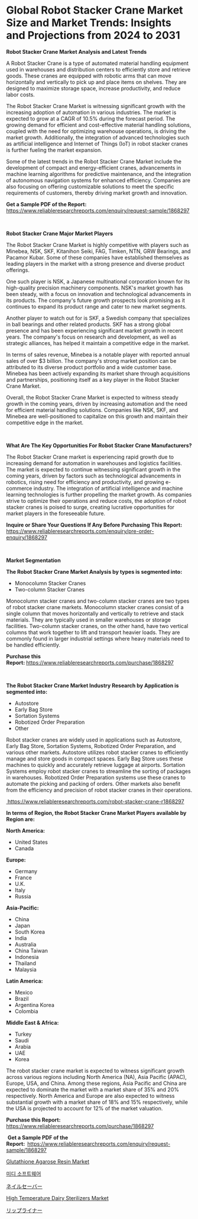 <p><h1>Global Robot Stacker Crane Market Size and Market Trends: Insights and Projections from 2024 to 2031</h1></p><p><strong>Robot Stacker Crane Market Analysis and Latest Trends</strong></p>
<p><p>A Robot Stacker Crane is a type of automated material handling equipment used in warehouses and distribution centers to efficiently store and retrieve goods. These cranes are equipped with robotic arms that can move horizontally and vertically to pick up and place items on shelves. They are designed to maximize storage space, increase productivity, and reduce labor costs.</p><p>The Robot Stacker Crane Market is witnessing significant growth with the increasing adoption of automation in various industries. The market is expected to grow at a CAGR of 10.5% during the forecast period. The growing demand for efficient and cost-effective material handling solutions, coupled with the need for optimizing warehouse operations, is driving the market growth. Additionally, the integration of advanced technologies such as artificial intelligence and Internet of Things (IoT) in robot stacker cranes is further fueling the market expansion.</p><p>Some of the latest trends in the Robot Stacker Crane Market include the development of compact and energy-efficient cranes, advancements in machine learning algorithms for predictive maintenance, and the integration of autonomous navigation systems for enhanced efficiency. Companies are also focusing on offering customizable solutions to meet the specific requirements of customers, thereby driving market growth and innovation.</p></p>
<p><strong>Get a Sample PDF of the Report:&nbsp;</strong> <a href="https://www.reliableresearchreports.com/enquiry/request-sample/1868297">https://www.reliableresearchreports.com/enquiry/request-sample/1868297</a></p>
<p>&nbsp;</p>
<p><strong>Robot Stacker Crane Major Market Players</strong></p>
<p><p>The Robot Stacker Crane Market is highly competitive with players such as Minebea, NSK, SKF, Kitanihon Seiki, FAG, Timken, NTN, GRW Bearings, and Pacamor Kubar. Some of these companies have established themselves as leading players in the market with a strong presence and diverse product offerings.</p><p>One such player is NSK, a Japanese multinational corporation known for its high-quality precision machinery components. NSK's market growth has been steady, with a focus on innovation and technological advancements in its products. The company's future growth prospects look promising as it continues to expand its product range and cater to new market segments.</p><p>Another player to watch out for is SKF, a Swedish company that specializes in ball bearings and other related products. SKF has a strong global presence and has been experiencing significant market growth in recent years. The company's focus on research and development, as well as strategic alliances, has helped it maintain a competitive edge in the market.</p><p>In terms of sales revenue, Minebea is a notable player with reported annual sales of over $3 billion. The company's strong market position can be attributed to its diverse product portfolio and a wide customer base. Minebea has been actively expanding its market share through acquisitions and partnerships, positioning itself as a key player in the Robot Stacker Crane Market.</p><p>Overall, the Robot Stacker Crane Market is expected to witness steady growth in the coming years, driven by increasing automation and the need for efficient material handling solutions. Companies like NSK, SKF, and Minebea are well-positioned to capitalize on this growth and maintain their competitive edge in the market.</p></p>
<p>&nbsp;</p>
<p><strong>What Are The Key Opportunities For Robot Stacker Crane Manufacturers?</strong></p>
<p><p>The Robot Stacker Crane market is experiencing rapid growth due to increasing demand for automation in warehouses and logistics facilities. The market is expected to continue witnessing significant growth in the coming years, driven by factors such as technological advancements in robotics, rising need for efficiency and productivity, and growing e-commerce industry. The integration of artificial intelligence and machine learning technologies is further propelling the market growth. As companies strive to optimize their operations and reduce costs, the adoption of robot stacker cranes is poised to surge, creating lucrative opportunities for market players in the foreseeable future.</p></p>
<p><strong>Inquire or Share Your Questions If Any Before Purchasing This Report:</strong> <a href="https://www.reliableresearchreports.com/enquiry/pre-order-enquiry/1868297">https://www.reliableresearchreports.com/enquiry/pre-order-enquiry/1868297</a></p>
<p>&nbsp;</p>
<p><strong>Market Segmentation</strong></p>
<p><strong>The Robot Stacker Crane Market Analysis by types is segmented into:</strong></p>
<p><ul><li>Monocolumn Stacker Cranes</li><li>Two-column Stacker Cranes</li></ul></p>
<p><p>Monocolumn stacker cranes and two-column stacker cranes are two types of robot stacker crane markets. Monocolumn stacker cranes consist of a single column that moves horizontally and vertically to retrieve and stack materials. They are typically used in smaller warehouses or storage facilities. Two-column stacker cranes, on the other hand, have two vertical columns that work together to lift and transport heavier loads. They are commonly found in larger industrial settings where heavy materials need to be handled efficiently.</p></p>
<p><strong>Purchase this Report:&nbsp;</strong><a href="https://www.reliableresearchreports.com/purchase/1868297">https://www.reliableresearchreports.com/purchase/1868297</a></p>
<p>&nbsp;</p>
<p><strong>The Robot Stacker Crane Market Industry Research by Application is segmented into:</strong></p>
<p><ul><li>Autostore</li><li>Early Bag Store</li><li>Sortation Systems</li><li>Robotized Order Preparation</li><li>Other</li></ul></p>
<p><p>Robot stacker cranes are widely used in applications such as Autostore, Early Bag Store, Sortation Systems, Robotized Order Preparation, and various other markets. Autostore utilizes robot stacker cranes to efficiently manage and store goods in compact spaces. Early Bag Store uses these machines to quickly and accurately retrieve luggage at airports. Sortation Systems employ robot stacker cranes to streamline the sorting of packages in warehouses. Robotized Order Preparation systems use these cranes to automate the picking and packing of orders. Other markets also benefit from the efficiency and precision of robot stacker cranes in their operations.</p></p>
<p><a href="https://www.reliableresearchreports.com/robot-stacker-crane-r1868297">&nbsp;https://www.reliableresearchreports.com/robot-stacker-crane-r1868297</a></p>
<p><strong>In terms of Region, the Robot Stacker Crane Market Players available by Region are:</strong></p>
<p>
    <p> <strong> North America: </strong>
        <ul>
            <li>United States</li>
            <li>Canada</li>
        </ul>
        </p> 
    <p> <strong> Europe: </strong>
        <ul>
            <li>Germany</li>
            <li>France</li>
            <li>U.K.</li>
            <li>Italy</li>
            <li>Russia</li>
        </ul>
        </p> 
    <p> <strong> Asia-Pacific: </strong>
        <ul>
            <li>China</li>
            <li>Japan</li>
            <li>South Korea</li>
            <li>India</li>
            <li>Australia</li>
            <li>China Taiwan</li>
            <li>Indonesia</li>
            <li>Thailand</li>
            <li>Malaysia</li>
        </ul>
        </p> 
    <p> <strong> Latin America: </strong>
        <ul>
            <li>Mexico</li>
            <li>Brazil</li>
            <li>Argentina Korea</li>
            <li>Colombia</li>
        </ul>
        </p> 
    <p> <strong> Middle East & Africa: </strong>
        <ul>
            <li>Turkey</li>
            <li>Saudi</li>
            <li>Arabia</li>
            <li>UAE</li>
            <li>Korea</li>
        </ul>
    </p>
    </p>
<p><p>The robot stacker crane market is expected to witness significant growth across various regions including North America (NA), Asia Pacific (APAC), Europe, USA, and China. Among these regions, Asia Pacific and China are expected to dominate the market with a market share of 35% and 20% respectively. North America and Europe are also expected to witness substantial growth with a market share of 18% and 15% respectively, while the USA is projected to account for 12% of the market valuation.</p></p>
<p><strong>Purchase this Report: </strong><a href="https://www.reliableresearchreports.com/purchase/1868297">https://www.reliableresearchreports.com/purchase/1868297</a></p>
<p>&nbsp;<strong>Get a Sample PDF of the Report:&nbsp;&nbsp;</strong><a href="https://www.reliableresearchreports.com/enquiry/request-sample/1868297">https://www.reliableresearchreports.com/enquiry/request-sample/1868297</a></p>
<p><strong></strong></p>
<p><p><a href="https://issuu.com/reportprime-2/docs/glutathione-agarose-resin-market-size-2030.pptx">Glutathione Agarose Resin Market</a></p><p><a href="https://github.com/vskv4779xr1/Market-Research-Report-List-1/blob/main/919123039988.md">미디 소프트웨어</a></p><p><a href="https://github.com/EmoryYundt1935/Market-Research-Report-List-1/blob/main/299899543477.md">ネイルセーバー</a></p><p><a href="https://github.com/mahnoor2003/Market-Research-Report-List-4/blob/main/high-temperature-dairy-sterilizers-market.md">High Temperature Dairy Sterilizers Market</a></p><p><a href="https://github.com/mcbeesbxa270/Market-Research-Report-List-1/blob/main/850526443476.md">リップライナー</a></p></p>
